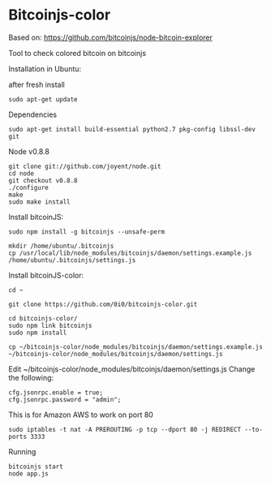 Bitcoinjs-color
===============

Based on: https://github.com/bitcoinjs/node-bitcoin-explorer

Tool to check colored bitcoin on bitcoinjs

Installation in Ubuntu:

after fresh install

    sudo apt-get update

Dependencies

    sudo apt-get install build-essential python2.7 pkg-config libssl-dev git

Node v0.8.8

    git clone git://github.com/joyent/node.git
    cd node
    git checkout v0.8.8
    ./configure
    make
    sudo make install

Install bitcoinJS:

    sudo npm install -g bitcoinjs --unsafe-perm

    mkdir /home/ubuntu/.bitcoinjs
    cp /usr/local/lib/node_modules/bitcoinjs/daemon/settings.example.js /home/ubuntu/.bitcoinjs/settings.js

Install bitcoinJS-color:

    cd ~

    git clone https://github.com/0i0/bitcoinjs-color.git

    cd bitcoinjs-color/
    sudo npm link bitcoinjs
    sudo npm install

    cp ~/bitcoinjs-color/node_modules/bitcoinjs/daemon/settings.example.js ~/bitcoinjs-color/node_modules/bitcoinjs/daemon/settings.js

Edit ~/bitcoinjs-color/node_modules/bitcoinjs/daemon/settings.js
Change the following:

    cfg.jsonrpc.enable = true;
    cfg.jsonrpc.password = "admin";

This is for Amazon AWS to work on port 80

    sudo iptables -t nat -A PREROUTING -p tcp --dport 80 -j REDIRECT --to-ports 3333

Running

    bitcoinjs start
    node app.js